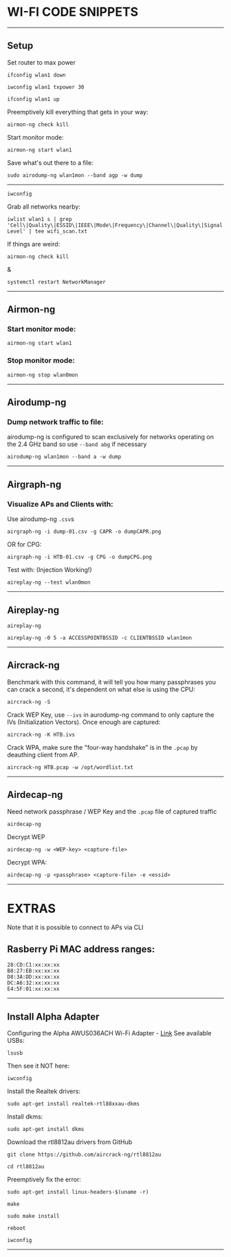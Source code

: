 # WI-FI CODE SNIPPETS

---

## Setup
Set router to max power
```
ifconfig wlan1 down
```
```
iwconfig wlan1 txpower 30
```
```
ifconfig wlan1 up
```
Preemptively kill everything that gets in your way:
```
airmon-ng check kill
```
Start monitor mode:
```
airmon-ng start wlan1
```
Save what's out there to a file:
```
sudo airodump-ng wlan1mon --band agp -w dump
```

---

```
iwconfig
```
Grab all networks nearby:
```
iwlist wlan1 s | grep 'Cell\|Quality\|ESSID\|IEEE\|Mode\|Frequency\|Channel\|Quality\|Signal Level' | tee wifi_scan.txt
```
If things are weird:
```
airmon-ng check kill
```
&
```
systemctl restart NetworkManager
```

---

## Airmon-ng
### Start monitor mode:
```
airmon-ng start wlan1
```
### Stop monitor mode:
```
airmon-ng stop wlan0mon
```

---

## Airodump-ng
### Dump network traffic to file:
airodump-ng is configured to scan exclusively for networks operating on the 2.4 GHz band so use `--band abg` if necessary
```
airodump-ng wlan1mon --band a -w dump
```

---

## Airgraph-ng
### Visualize APs and Clients with:
Use airodump-ng `.csv`s
```
airgraph-ng -i dump-01.csv -g CAPR -o dumpCAPR.png
```
OR for CPG:
```
airgraph-ng -i HTB-01.csv -g CPG -o dumpCPG.png
```
Test with: (Injection Working!)
```
aireplay-ng --test wlan0mon
```

---

## Aireplay-ng
```
aireplay-ng
```
```
aireplay-ng -0 5 -a ACCESSPOINTBSSID -c CLIENTBSSID wlan1mon
```

---

## Aircrack-ng
Benchmark with this command, it will tell you how many passphrases you can crack a second, it's dependent on what else is using the CPU:
```
aircrack-ng -S
```
Crack WEP Key, use `--ivs` in aurodump-ng command to only capture the IVs (Initialization Vectors). Once enough are captured:
```
aircrack-ng -K HTB.ivs
```
Crack WPA, make sure the "four-way handshake" is in the `.pcap` by deauthing client from AP.
```
aircrack-ng HTB.pcap -w /opt/wordlist.txt
```

---

## Airdecap-ng
Need network passphrase / WEP Key and the `.pcap` file of captured traffic
```
airdecap-ng
```
Decrypt WEP
```
airdecap-ng -w <WEP-key> <capture-file>
```
Decrypt WPA:
```
airdecap-ng -p <passphrase> <capture-file> -e <essid>
```

---






# EXTRAS
Note that it is possible to connect to APs via CLI
## Rasberry Pi MAC address ranges:
```
28:CD:C1:xx:xx:xx
B8:27:EB:xx:xx:xx
D8:3A:DD:xx:xx:xx
DC:A6:32:xx:xx:xx
E4:5F:01:xx:xx:xx
```

---

## Install Alpha Adapter
Configuring the Alpha AWUS036ACH Wi-Fi Adapter - [Link](https://medium.com/@wicked_picker/configuring-the-alpha-awus036ach-wi-fi-adapter-on-kali-linux-eb5ec2826713)
See available USBs:
```
lsusb
```
Then see it NOT here:
```
iwconfig
```
Install the Realtek drivers:
```
sudo apt-get install realtek-rtl88xxau-dkms
```
Install dkms:
```
sudo apt-get install dkms
```
Download the rtl8812au drivers from GitHub
```
git clone https://github.com/aircrack-ng/rtl8812au
```
```
cd rtl8812au
```
Preemptively fix the error:
```
sudo apt-get install linux-headers-$(uname -r)
```
```
make
```
```
sudo make install
```
```
reboot
```
```
iwconfig
```

---



